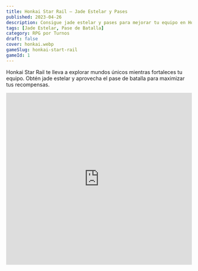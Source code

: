 ```yaml
---
title: Honkai Star Rail – Jade Estelar y Pases
published: 2023-04-26
description: Consigue jade estelar y pases para mejorar tu equipo en Honkai Star Rail con las mejores ofertas.
tags: [Jade Estelar, Pase de Batalla]
category: RPG por Turnos
draft: false
cover: honkai.webp
gameSlug: honkai-start-rail
gameId: 1  
---
```


Honkai Star Rail te lleva a explorar mundos únicos mientras fortaleces tu equipo. Obtén jade estelar y aprovecha el pase de batalla para maximizar tus recompensas.

<iframe width="100%" height="468" src="https://www.youtube.com/embed/3waV3oWHe2k" title="Honkai: Star Rail Trailer" frameborder="0" allowfullscreen></iframe>

